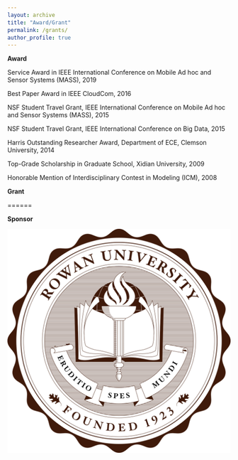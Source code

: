 ```yaml
---
layout: archive
title: "Award/Grant"
permalink: /grants/
author_profile: true
---
```


**Award**

Service Award in IEEE International Conference on Mobile Ad hoc and Sensor Systems (MASS), 2019

Best Paper Award in IEEE CloudCom, 2016

NSF Student Travel Grant, IEEE International Conference on Mobile Ad hoc and Sensor Systems
(MASS), 2015

NSF Student Travel Grant, IEEE International Conference on Big Data, 2015

Harris Outstanding Researcher Award, Department of ECE, Clemson University, 2014

Top-Grade Scholarship in Graduate School, Xidian University, 2009

Honorable Mention of Interdisciplinary Contest in Modeling (ICM), 2008

**Grant**

======

**Sponsor**

![](rowanlogo.png)

